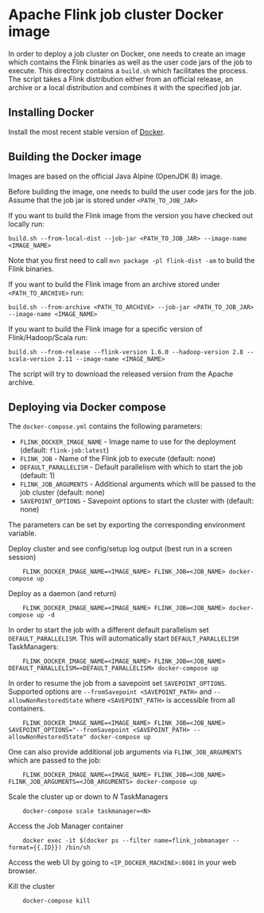 # Apache Flink job cluster Docker image

In order to deploy a job cluster on Docker, one needs to create an image which contains the Flink binaries as well as the user code jars of the job to execute.
This directory contains a `build.sh` which facilitates the process.
The script takes a Flink distribution either from an official release, an archive or a local distribution and combines it with the specified job jar.  

## Installing Docker

Install the most recent stable version of [Docker](https://docs.docker.com/installation/).

## Building the Docker image

Images are based on the official Java Alpine (OpenJDK 8) image.

Before building the image, one needs to build the user code jars for the job.
Assume that the job jar is stored under `<PATH_TO_JOB_JAR>` 

If you want to build the Flink image from the version you have checked out locally run:

    build.sh --from-local-dist --job-jar <PATH_TO_JOB_JAR> --image-name <IMAGE_NAME>
    
Note that you first need to call `mvn package -pl flink-dist -am` to build the Flink binaries.

If you want to build the Flink image from an archive stored under `<PATH_TO_ARCHIVE>` run:

    build.sh --from-archive <PATH_TO_ARCHIVE> --job-jar <PATH_TO_JOB_JAR> --image-name <IMAGE_NAME>

If you want to build the Flink image for a specific version of Flink/Hadoop/Scala run:

    build.sh --from-release --flink-version 1.6.0 --hadoop-version 2.8 --scala-version 2.11 --image-name <IMAGE_NAME>
    
The script will try to download the released version from the Apache archive.

## Deploying via Docker compose

The `docker-compose.yml` contains the following parameters:

* `FLINK_DOCKER_IMAGE_NAME` - Image name to use for the deployment (default: `flink-job:latest`)
* `FLINK_JOB` - Name of the Flink job to execute (default: none)
* `DEFAULT_PARALLELISM` - Default parallelism with which to start the job (default: 1)
* `FLINK_JOB_ARGUMENTS` - Additional arguments which will be passed to the job cluster (default: none)
* `SAVEPOINT_OPTIONS` - Savepoint options to start the cluster with (default: none)

The parameters can be set by exporting the corresponding environment variable.

Deploy cluster and see config/setup log output (best run in a screen session)

        FLINK_DOCKER_IMAGE_NAME=<IMAGE_NAME> FLINK_JOB=<JOB_NAME> docker-compose up

Deploy as a daemon (and return)

        FLINK_DOCKER_IMAGE_NAME=<IMAGE_NAME> FLINK_JOB=<JOB_NAME> docker-compose up -d
        
In order to start the job with a different default parallelism set `DEFAULT_PARALLELISM`. 
This will automatically start `DEFAULT_PARALLELISM` TaskManagers:
        
        FLINK_DOCKER_IMAGE_NAME=<IMAGE_NAME> FLINK_JOB=<JOB_NAME> DEFAULT_PARALLELISM=<DEFAULT_PARALLELISM> docker-compose up
        
In order to resume the job from a savepoint set `SAVEPOINT_OPTIONS`.
Supported options are `--fromSavepoint <SAVEPOINT_PATH>` and `--allowNonRestoredState` where `<SAVEPOINT_PATH>` is accessible from all containers.

        FLINK_DOCKER_IMAGE_NAME=<IMAGE_NAME> FLINK_JOB=<JOB_NAME> SAVEPOINT_OPTIONS="--fromSavepoint <SAVEPOINT_PATH> --allowNonRestoredState" docker-compose up 
        
One can also provide additional job arguments via `FLINK_JOB_ARGUMENTS` which are passed to the job:
        
        FLINK_DOCKER_IMAGE_NAME=<IMAGE_NAME> FLINK_JOB=<JOB_NAME> FLINK_JOB_ARGUMENTS=<JOB_ARGUMENTS> docker-compose up

Scale the cluster up or down to *N* TaskManagers

        docker-compose scale taskmanager=<N>

Access the Job Manager container

        docker exec -it $(docker ps --filter name=flink_jobmanager --format={{.ID}}) /bin/sh
        
Access the web UI by going to `<IP_DOCKER_MACHINE>:8081` in your web browser.

Kill the cluster

        docker-compose kill
